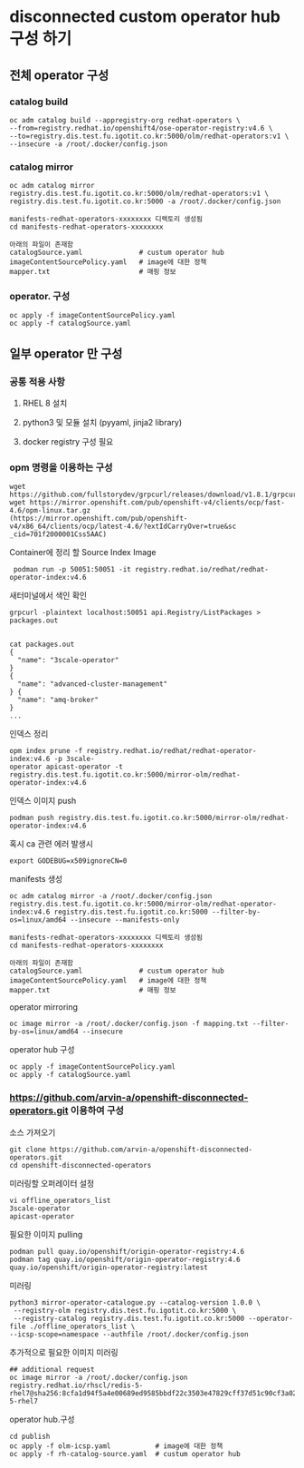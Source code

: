 #  disconnected custom operator hub 구성 하기 



## 전체 operator 구성  

### catalog build

```
oc adm catalog build --appregistry-org redhat-operators \
--from=registry.redhat.io/openshift4/ose-operator-registry:v4.6 \
--to=registry.dis.test.fu.igotit.co.kr:5000/olm/redhat-operators:v1 \
--insecure -a /root/.docker/config.json
```



### catalog mirror

```
oc adm catalog mirror registry.dis.test.fu.igotit.co.kr:5000/olm/redhat-operators:v1 \
registry.dis.test.fu.igotit.co.kr:5000 -a /root/.docker/config.json
```

```
manifests-redhat-operators-xxxxxxxx 디렉토리 생성됨 
cd manifests-redhat-operators-xxxxxxxx

아래의 파일이 존재함 
catalogSource.yaml              # custum operator hub 
imageContentSourcePolicy.yaml   # image에 대한 정책 
mapper.txt                      # 매핑 정보 
```



### operator. 구성 

```
oc apply -f imageContentSourcePolicy.yaml
oc apply -f catalogSource.yaml  
```



##  일부 operator 만 구성 



### 공통 적용 사항 

1.  RHEL 8 설치 
2. python3 및 모듈 설치  (pyyaml, jinja2 library)

3. docker registry 구성 필요 

   

### opm 명령을 이용하는 구성 

```
wget https://github.com/fullstorydev/grpcurl/releases/download/v1.8.1/grpcurl_1.8.1_linux_x86_64.tar.gz
wget https://mirror.openshift.com/pub/openshift-v4/clients/ocp/fast-4.6/opm-linux.tar.gz
(https://mirror.openshift.com/pub/openshift-v4/x86_64/clients/ocp/latest-4.6/?extIdCarryOver=true&sc _cid=701f2000001Css5AAC)
```



Container에 정리 할 Source Index Image

```
 podman run -p 50051:50051 -it registry.redhat.io/redhat/redhat-operator-index:v4.6
```

새터미널에서 색인 확인

```
grpcurl -plaintext localhost:50051 api.Registry/ListPackages > packages.out

 
cat packages.out
{
  "name": "3scale-operator"
}
{
  "name": "advanced-cluster-management"
} {
  "name": "amq-broker"
}
...
```

인덱스 정리 

```
opm index prune -f registry.redhat.io/redhat/redhat-operator-index:v4.6 -p 3scale-
operator apicast-operator -t registry.dis.test.fu.igotit.co.kr:5000/mirror-olm/redhat-
operator-index:v4.6
```

인덱스 이미지 push

```
podman push registry.dis.test.fu.igotit.co.kr:5000/mirror-olm/redhat-operator-index:v4.6
```

혹시 ca 관련 에러 발생시 

```
export GODEBUG=x509ignoreCN=0
```

manifests 생성 

```
oc adm catalog mirror -a /root/.docker/config.json registry.dis.test.fu.igotit.co.kr:5000/mirror-olm/redhat-operator-index:v4.6 registry.dis.test.fu.igotit.co.kr:5000 --filter-by-os=linux/amd64 --insecure --manifests-only
```

```
manifests-redhat-operators-xxxxxxxx 디렉토리 생성됨 
cd manifests-redhat-operators-xxxxxxxx

아래의 파일이 존재함 
catalogSource.yaml              # custum operator hub 
imageContentSourcePolicy.yaml   # image에 대한 정책 
mapper.txt                      # 매핑 정보 
```

operator mirroring 

```
oc image mirror -a /root/.docker/config.json -f mapping.txt --filter-by-os=linux/amd64 --insecure
```

operator hub 구성 

```
oc apply -f imageContentSourcePolicy.yaml
oc apply -f catalogSource.yaml  
```





### https://github.com/arvin-a/openshift-disconnected-operators.git 이용하여 구성 

소스 가져오기 

```
git clone https://github.com/arvin-a/openshift-disconnected-operators.git
cd openshift-disconnected-operators
```

미러링할 오퍼레이터 설정

```
vi offline_operators_list
3scale-operator
apicast-operator
```

 필요한 이미지 pulling

```
podman pull quay.io/openshift/origin-operator-registry:4.6
podman tag quay.io/openshift/origin-operator-registry:4.6 quay.io/openshift/origin-operator-registry:latest
```

미러링 

```
python3 mirror-operator-catalogue.py --catalog-version 1.0.0 \
 --registry-olm registry.dis.test.fu.igotit.co.kr:5000 \
 --registry-catalog registry.dis.test.fu.igotit.co.kr:5000 --operator-file ./offline_operators_list \
--icsp-scope=namespace --authfile /root/.docker/config.json
```

추가적으로 필요한 이미지 미러링 

```
## additional request 
oc image mirror -a /root/.docker/config.json registry.redhat.io/rhscl/redis-5-rhel7@sha256:8cfa1d94f5a4e00689ed9585bbdf22c3503e47829cff37d51c90cf3a028c679c=registry.dis.test.fu.igotit.co.kr:5000/rhscl/redis-5-rhel7
```

operator hub.구성 

```
cd publish
oc apply -f olm-icsp.yaml           # image에 대한 정책 
oc apply -f rh-catalog-source.yaml  # custum operator hub
```

